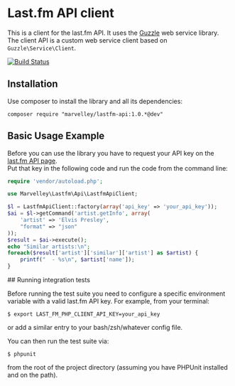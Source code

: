 # Last.fm API client

This is a client for the last.fm API. It uses the [Guzzle][1] web service library.
The client API is a custom web service client based on `Guzzle\Service\Client`.

[![Build Status](https://travis-ci.org/craigmarvelley/last-fm-api-client.png?branch=master)](https://travis-ci.org/craigmarvelley/last-fm-api-client)

## Installation
Use composer to install the library and all its dependencies:

    composer require "marvelley/lastfm-api:1.0.*@dev" 

## Basic Usage Example

Before you can use the library you have to request your API key on the [last.fm API page][2].  
Put that key in the following code and run the code from the command line:

```php
require 'vendor/autoload.php';

use Marvelley\Lastfm\Api\LastfmApiClient;

$l = LastfmApiClient::factory(array('api_key' => 'your_api_key'));
$ai = $l->getCommand('artist.getInfo', array(
	'artist' => 'Elvis Presley', 
	"format" => "json"
));
$result = $ai->execute();
echo "Similar artists:\n";
foreach($result['artist']['similar']['artist'] as $artist) {
	printf("  - %s\n", $artist['name']);
}
```

[1]: http://guzzlephp.org/
[2]: http://last.fm/api

## Running integration tests

Before running the test suite you need to configure a specific environment variable with a valid last.fm API key. For example, from your terminal:

```
$ export LAST_FM_PHP_CLIENT_API_KEY=your_api_key
```

or add a similar entry to your bash/zsh/whatever config file.

You can then run the test suite via:

```
$ phpunit
```

from the root of the project directory (assuming you have PHPUnit installed and on the path).
